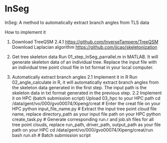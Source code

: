 # InSeg

InSeg: A method to automatically extract branch angles from TLS data

How to implement it

1. Download TreeQSM 2.4.1  https://github.com/InverseTampere/TreeQSM
   Download Laplacian algorithm  https://github.com/jjcao/skeletonization

2. Get tree skeleton data
Run 01_step_InSeg_parrallel.m in MATLAB. 
It will generate skeleton data of an individual tree. Replace the input file with an individual tree point cloud file in txt format in your local computer.

3. Automatically extract branch angles
   2.1 Implement it in R
   Run 02_angle_calculate in R, it will automatically extract branch angles from the skeleton data generated in the first step. The input path is the skeleton data in txt format generated in the previous step.
   2.2 Implement it on HPC (batch submission script)
   Upload 03_hpc to your HPC path
   cd /data/gent/vo/000/gvo00074/Xipeng/creat # Enter the creat file on your HPC
   python input_file_name.py # Extract the input tree point cloud file name, replace directory_path as your input file path on your HPC
   python create_task.py # Generate corresponding run.r and job.sh files for all tree point clouds, replace run_path, driver_path, output_path as your file path on your HPC
   cd /data/gent/vo/000/gvo00074/Xipeng/creat/run
   bash run.sh # Batch submission script
